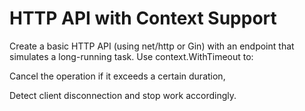 # HTTP API with Context Support
Create a basic HTTP API (using net/http or Gin) with an endpoint that simulates a long-running task. Use context.WithTimeout to:

Cancel the operation if it exceeds a certain duration,

Detect client disconnection and stop work accordingly.
